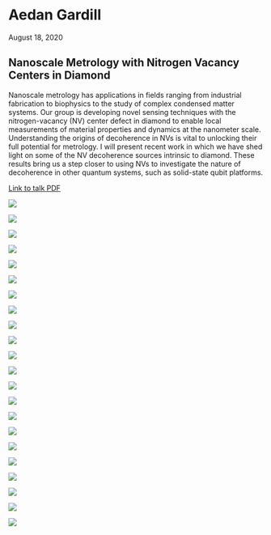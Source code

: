 # Aedan Gardill

August 18, 2020

## Nanoscale Metrology with Nitrogen Vacancy Centers in Diamond

Nanoscale metrology has applications in fields ranging from industrial fabrication to biophysics to the study of complex condensed matter systems. 
Our group is developing novel sensing techniques with the nitrogen-vacancy (NV) center defect in diamond to enable local measurements of material properties and dynamics at the nanometer scale. 
Understanding the origins of decoherence in NVs is vital to unlocking their full potential for metrology. 
I will present recent work in which we have shed light on some of the NV decoherence sources intrinsic to diamond. 
These results bring us a step closer to using NVs to investigate the nature of decoherence in other quantum systems, such as solid-state qubit platforms.

[Link to talk PDF](https://rmorgan10.github.io/NOGS/AedanGardill/2020_08_18_AedanGardill.pdf)

![](./slides/slide_01.png)

![](./slides/slide_02.png)

![](./slides/slide_03.png)

![](./slides/slide_04.png)

![](./slides/slide_05.png)

![](./slides/slide_06.png)

![](./slides/slide_07.png)

![](./slides/slide_08.png)

![](./slides/slide_09.png)

![](./slides/slide_10.png)

![](./slides/slide_11.png)

![](./slides/slide_12.png)

![](./slides/slide_13.png)

![](./slides/slide_14.png)

![](./slides/slide_15.png)

![](./slides/slide_16.png)

![](./slides/slide_17.png)

![](./slides/slide_18.png)

![](./slides/slide_19.png)

![](./slides/slide_20.png)

![](./slides/slide_21.png)

![](./slides/slide_22.png)
